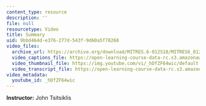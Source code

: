 ```yaml
---
content_type: resource
description: ''
file: null
resourcetype: Video
title: Summary
uid: 9bbd464d-e376-277d-543f-9d60a5f78268
video_files:
  archive_url: https://archive.org/download/MITRES.6-012S18/MITRES6_012S18_L14-10_300k.mp4
  video_captions_file: https://open-learning-course-data-rc.s3.amazonaws.com/res-6-012-introduction-to-probability-spring-2018/9c96ab9c363f5761986ce4dd4d208008_hDfZF64wic.vtt
  video_thumbnail_file: https://img.youtube.com/vi/_hDfZF64wic/default.jpg
  video_transcript_file: https://open-learning-course-data-rc.s3.amazonaws.com/res-6-012-introduction-to-probability-spring-2018/41af517bb2ab00115b0bb8fcc1a78073_hDfZF64wic.pdf
video_metadata:
  youtube_id: _hDfZF64wic
---
```


**Instructor:** John Tsitsiklis